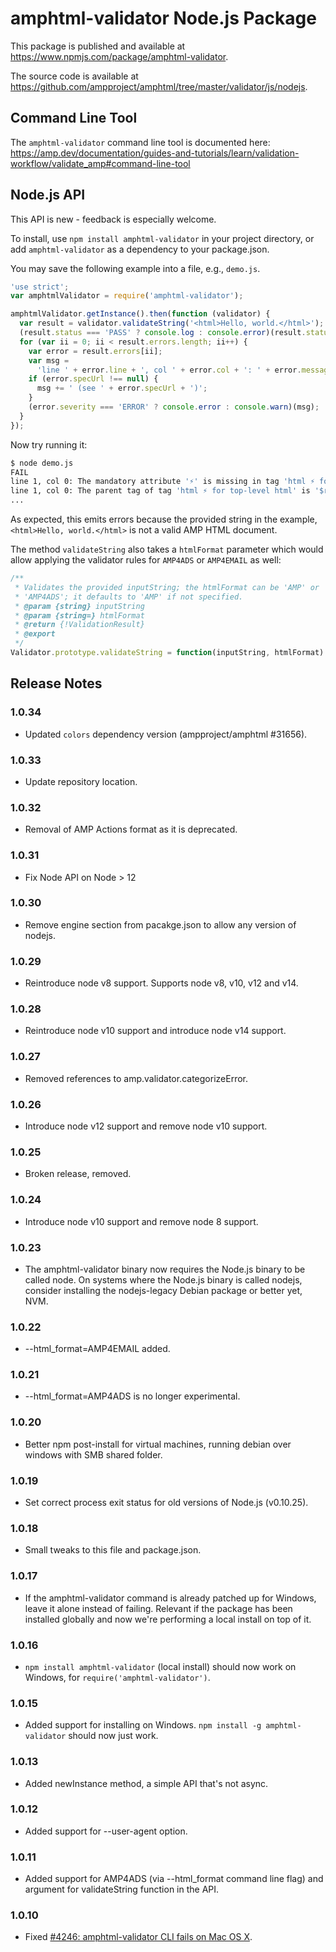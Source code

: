 # amphtml-validator Node.js Package

This package is published and available at
https://www.npmjs.com/package/amphtml-validator.

The source code is available at
https://github.com/ampproject/amphtml/tree/master/validator/js/nodejs.

## Command Line Tool

The `amphtml-validator` command line tool is documented here:
https://amp.dev/documentation/guides-and-tutorials/learn/validation-workflow/validate_amp#command-line-tool

## Node.js API

This API is new - feedback is especially welcome.

To install, use `npm install amphtml-validator` in your project directory,
or add `amphtml-validator` as a dependency to your package.json.

You may save the following example into a file, e.g., `demo.js`.

```js
'use strict';
var amphtmlValidator = require('amphtml-validator');

amphtmlValidator.getInstance().then(function (validator) {
  var result = validator.validateString('<html>Hello, world.</html>');
  (result.status === 'PASS' ? console.log : console.error)(result.status);
  for (var ii = 0; ii < result.errors.length; ii++) {
    var error = result.errors[ii];
    var msg =
      'line ' + error.line + ', col ' + error.col + ': ' + error.message;
    if (error.specUrl !== null) {
      msg += ' (see ' + error.specUrl + ')';
    }
    (error.severity === 'ERROR' ? console.error : console.warn)(msg);
  }
});
```

Now try running it:

```sh
$ node demo.js
FAIL
line 1, col 0: The mandatory attribute '⚡' is missing in tag 'html ⚡ for top-level html'. (see https://amp.dev/documentation/guides-and-tutorials/learn/spec/amphtml#required-markup)
line 1, col 0: The parent tag of tag 'html ⚡ for top-level html' is '$root', but it can only be '!doctype'. (see https://amp.dev/documentation/guides-and-tutorials/learn/spec/amphtml.html#required-markup)
...
```

As expected, this emits errors because the provided string in the example, `<html>Hello, world.</html>` is not a valid AMP HTML document.

The method `validateString` also takes a `htmlFormat` parameter which
would allow applying the validator rules for `AMP4ADS` or `AMP4EMAIL` as well:

```js
/**
 * Validates the provided inputString; the htmlFormat can be 'AMP' or
 * 'AMP4ADS'; it defaults to 'AMP' if not specified.
 * @param {string} inputString
 * @param {string=} htmlFormat
 * @return {!ValidationResult}
 * @export
 */
Validator.prototype.validateString = function(inputString, htmlFormat)
```
 
## Release Notes

### 1.0.34

-   Updated `colors` dependency version (ampproject/amphtml #31656).

### 1.0.33

-   Update repository location.

### 1.0.32

-   Removal of AMP Actions format as it is deprecated.

### 1.0.31

-   Fix Node API on Node > 12

### 1.0.30

-   Remove engine section from pacakge.json to allow any version of nodejs.

### 1.0.29

-   Reintroduce node v8 support. Supports node v8, v10, v12 and v14.

### 1.0.28

-   Reintroduce node v10 support and introduce node v14 support.

### 1.0.27

-   Removed references to amp.validator.categorizeError.

### 1.0.26

-   Introduce node v12 support and remove node v10 support.

### 1.0.25

-   Broken release, removed.

### 1.0.24

-   Introduce node v10 support and remove node 8 support.

### 1.0.23

-   The amphtml-validator binary now requires the Node.js binary to be called node.
    On systems where the Node.js binary is called nodejs, consider installing
    the nodejs-legacy Debian package or better yet, NVM.

### 1.0.22

-   --html_format=AMP4EMAIL added.

### 1.0.21

-   --html_format=AMP4ADS is no longer experimental.

### 1.0.20

-   Better npm post-install for virtual machines, running debian over windows with SMB shared folder.

### 1.0.19

-   Set correct process exit status for old versions of Node.js (v0.10.25).

### 1.0.18

-   Small tweaks to this file and package.json.

### 1.0.17

-   If the amphtml-validator command is already patched up for Windows, leave it
    alone instead of failing. Relevant if the package has been installed globally
    and now we're performing a local install on top of it.

### 1.0.16

-   `npm install amphtml-validator` (local install) should now work on Windows,
    for `require('amphtml-validator')`.

### 1.0.15

-   Added support for installing on Windows.
    `npm install -g amphtml-validator` should now just work.

### 1.0.13

-   Added newInstance method, a simple API that's not async.

### 1.0.12

-   Added support for --user-agent option.

### 1.0.11

-   Added support for AMP4ADS (via --html_format command line flag) and
    argument for validateString function in the API.

### 1.0.10

-   Fixed [#4246: amphtml-validator CLI fails on Mac OS X](https://github.com/ampproject/amphtml/issues/4246).
